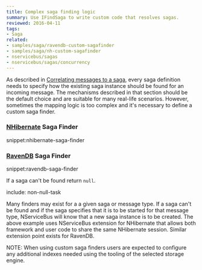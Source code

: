 ```yaml
---
title: Complex saga finding logic
summary: Use IFindSaga to write custom code that resolves sagas.
reviewed: 2016-04-11
tags:
- Saga
related:
- samples/saga/ravendb-custom-sagafinder
- samples/saga/nh-custom-sagafinder
- nservicebus/sagas
- nservicebus/sagas/concurrency
---
```


As described in [Correlating messages to a saga](/nservicebus/sagas/#correlating-messages-to-a-saga), every saga definition needs to specify how the existing saga instance should be found for an incoming message. The mechanisms described in that section should be the default choice and are suitable for many real-life scenarios. However, sometimes the mapping logic is too complex and it's necessary to define a custom saga finder.


### [NHibernate](/nservicebus/nhibernate/) Saga Finder

snippet:nhibernate-saga-finder


### [RavenDB](/nservicebus/ravendb/) Saga Finder

snippet:ravendb-saga-finder

If a saga can't be found return `null`.

include: non-null-task

Many finders may exist for a a given saga or message type. If a saga can't be found and if the saga specifies that it is to be started for that message type, NServiceBus will know that a new saga instance is to be created. The above example uses NServiceBus extension for NHibernate that allows both framework and user code to share the same NHibernate session. Similar extension point exists for RavenDB.

NOTE: When using custom saga finders users are expected to configure any additional indexes needed using the tooling of the selected storage engine.
